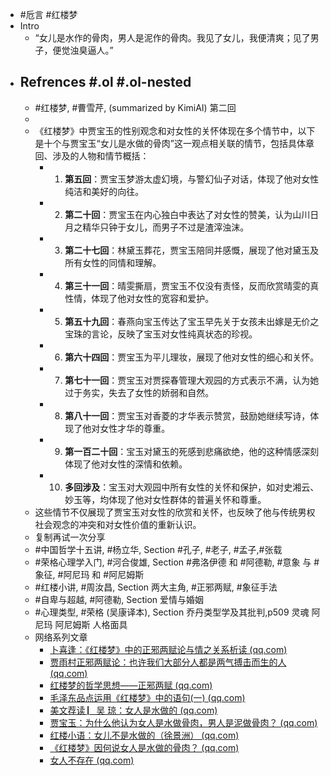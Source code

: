 - #卮言 #红楼梦
- Intro
	- “女儿是水作的骨肉，男人是泥作的骨肉。我见了女儿，我便清爽；见了男子，便觉浊臭逼人。”
- ## Refrences #.ol #.ol-nested
	- #红楼梦, #曹雪芹, (summarized by KimiAI) 第二回
	-
	- 《红楼梦》中贾宝玉的性别观念和对女性的关怀体现在多个情节中，以下是十个与贾宝玉“女儿是水做的骨肉”这一观点相关联的情节，包括具体章回、涉及的人物和情节概括：
		- 1.  **第五回**：贾宝玉梦游太虚幻境，与警幻仙子对话，体现了他对女性纯洁和美好的向往。
		- 2.  **第二十回**：贾宝玉在内心独白中表达了对女性的赞美，认为山川日月之精华只钟于女儿，而男子不过是渣滓浊沫。
		- 3.  **第二十七回**：林黛玉葬花，贾宝玉陪同并感慨，展现了他对黛玉及所有女性的同情和理解。
		- 4.  **第三十一回**：晴雯撕扇，贾宝玉不仅没有责怪，反而欣赏晴雯的真性情，体现了他对女性的宽容和爱护。
		- 5.  **第五十九回**：春燕向宝玉传达了宝玉早先关于女孩未出嫁是无价之宝珠的言论，反映了宝玉对女性纯真状态的珍视。
		- 6.  **第六十四回**：贾宝玉为平儿理妆，展现了他对女性的细心和关怀。
		- 7.  **第七十一回**：贾宝玉对贾探春管理大观园的方式表示不满，认为她过于务实，失去了女性的娇弱和自然。
		- 8.  **第八十一回**：贾宝玉对香菱的才华表示赞赏，鼓励她继续写诗，体现了他对女性才华的尊重。
		- 9.  **第一百二十回**：宝玉对黛玉的死感到悲痛欲绝，他的这种情感深刻体现了他对女性的深情和依赖。
		- 10.  **多回涉及**：宝玉对大观园中所有女性的关怀和保护，如对史湘云、妙玉等，均体现了他对女性群体的普遍关怀和尊重。
	- 这些情节不仅展现了贾宝玉对女性的欣赏和关怀，也反映了他与传统男权社会观念的冲突和对女性价值的重新认识。
	- 复制再试一次分享
	- #中国哲学十五讲, #杨立华, Section #孔子, #老子, #孟子,#张载
	- #荣格心理学入门, #河合俊雄, Section #弗洛伊德 和 #阿德勒, #意象 与 #象征, #阿尼玛 和 #阿尼姆斯
	- #红楼小讲, #周汝昌, Section 两大主角, #正邪两赋, #象征手法
	- #自卑与超越, #阿德勒, Section 爱情与婚姻
	- #心理类型, #荣格 (吴康译本), Section 乔丹类型学及其批判,p509 灵魂 阿尼玛 阿尼姆斯 人格面具
	- 网络系列文章
		- [卜喜逢：《红楼梦》中的正邪两赋论与情之关系析读 (qq.com)](https://mp.weixin.qq.com/s/e6VCpBaO5IydG_zouR8mAQ)
		- [贾雨村正邪两赋论：也许我们大部分人都是两气搏击而生的人 (qq.com)](https://mp.weixin.qq.com/s/MrlO9SWyyeltVYN079ImzA)
		- [红楼梦的哲学思想——正邪两赋 (qq.com)](https://mp.weixin.qq.com/s/ip8-gRQ101LlHYEsqt7nkw)
		- [毛泽东品点运用《红楼梦》中的语句(一) (qq.com)](https://mp.weixin.qq.com/s/1UlgDbsPpMP04aJqvqEjNw)
		- [美文荐读 ▏​吴 琼：女人是水做的 (qq.com)](https://mp.weixin.qq.com/s/knq4KssDLTRzeJCJsA8_ww)
		- [贾宝玉：为什么他认为女人是水做骨肉，男人是泥做骨肉？ (qq.com)](https://mp.weixin.qq.com/s/KZiHQwUbTVWBCZv0xQmu1g)
		- [红楼小语：女儿不是水做的（徐景洲） (qq.com)](https://mp.weixin.qq.com/s/e0la_RnUFqURTwaaOuQtSw)
		- [《红楼梦》因何说女人是水做的骨肉？ (qq.com)](https://mp.weixin.qq.com/s/Rdi3UsJrGZWNiH6nrmalOQ)
		- [女人不存在 (qq.com)](https://mp.weixin.qq.com/s/Y71GQfLvNArqC9dLBtKxbA)